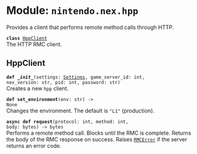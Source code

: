 
# Module: <code>nintendo.nex.hpp</code>

Provides a client that performs remote method calls through HTTP.

<code>**class** [HppClient](#hppclient)</code><br>
<span class="docs">The HTTP RMC client.</span>

## HppClient
<code>**def _\_init__**(settings: [Settings](settings.md#settings), game_server_id: int, nex_version: str, pid: int, password: str)</code><br>
<span class="docs">Creates a new `hpp` client.</span>

<code>**def set_environment**(env: str) -> None</code><br>
<span class="docs">Changes the environment. The default is `"L1"` (production).</span><br>

<code>**async def request**(protocol: int, method: int, body: bytes) -> bytes</code><br>
<span class="docs">Performs a remote method call. Blocks until the RMC is complete. Returns the body of the RMC response on success. Raises [`RMCError`](common.md#rmcerror) if the server returns an error code.</span>
